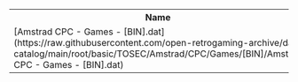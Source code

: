 <table>
<tr><th>Name</th><th>Size</th></tr>
<tr><td>
[Amstrad CPC - Games - [BIN].dat](https://raw.githubusercontent.com/open-retrogaming-archive/dat-catalog/main/root/basic/TOSEC/Amstrad/CPC/Games/[BIN]/Amstrad CPC - Games - [BIN].dat)
</td><td>7759</td></tr>
</table>
